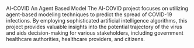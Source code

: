 AI-COVID
An Agent Based Model
The AI-COVID project focuses on utilizing agent-based modeling techniques to predict the spread of COVID-19 infections. By employing sophisticated artificial intelligence algorithms, this project provides valuable insights into the potential trajectory of the virus and aids decision-making for various stakeholders, including government healthcare authorities, healthcare providers, and citizens.
